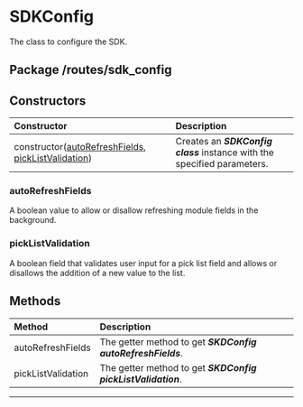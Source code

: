 # SDKConfig

The class to configure the SDK.

## Package /routes/sdk_config

## Constructors

| Constructor                       | Description                                                                           |
| :-------------------------------- | :------------------------------------------------------------------------------------ |
| constructor([autoRefreshFields](#autorefreshfields), [pickListValidation](#picklistvalidation)) | Creates an ***SDKConfig class*** instance with the specified parameters. |

### autoRefreshFields
A boolean value to allow or disallow refreshing module fields in the background.

### pickListValidation
A boolean field that validates user input for a pick list field and allows or disallows the addition of a new value to the list.

## Methods

| Method       | Description                                      |
| :----------- | :----------------------------------------------- |
| autoRefreshFields | The getter method to get ***SKDConfig autoRefreshFields***. |
| pickListValidation | The getter method to get ***SKDConfig pickListValidation***. 
----